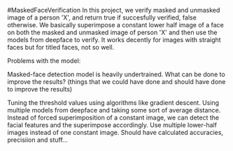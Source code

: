 #MaskedFaceVerification
In this project, we verify masked and unmasked image of a person 'X', and return true if succesfully verified, false otherwise. We basically superimpose a constant lower half image of a face on both the masked and unmasked image of person 'X' and then use the models from deepface to verify. It works decently for images with straight faces but for titled faces, not so well.

Problems with the model:

Masked-face detection model is heavily undertrained.
What can be done to improve the results? (things that we could have done and should have done to improve the results)

Tuning the threshold values using algorithms like gradient descent.
Using multiple models from deepface and taking some sort of average distance.
Instead of forced superimposition of a constant image, we can detect the facial features and the superimpose accordingly.
Use multiple lower-half images instead of one constant image.
Should have calculated accuracies, precisiion and stuff...
